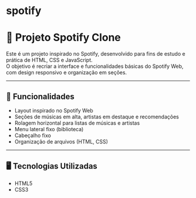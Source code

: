 # spotify
# 🎵 Projeto Spotify Clone

Este é um projeto inspirado no Spotify, desenvolvido para fins de estudo e prática de HTML, CSS e JavaScript.  
O objetivo é recriar a interface e funcionalidades básicas do Spotify Web, com design responsivo e organização em seções.

---

## 📌 Funcionalidades
- Layout inspirado no Spotify Web
- Seções de músicas em alta, artistas em destaque e recomendações
- Rolagem horizontal para listas de músicas e artistas
- Menu lateral fixo (biblioteca)
- Cabeçalho fixo
- Organização de arquivos (HTML, CSS)

---

## 🖥️ Tecnologias Utilizadas
- HTML5
- CSS3

